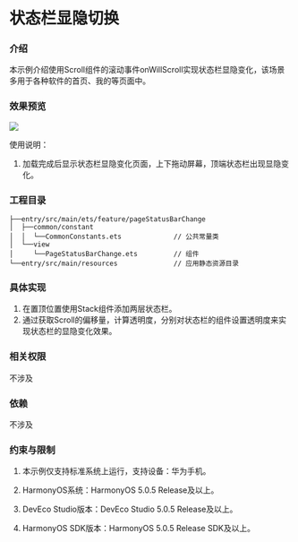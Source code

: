 # 状态栏显隐切换

### 介绍

本示例介绍使用Scroll组件的滚动事件onWillScroll实现状态栏显隐变化，该场景多用于各种软件的首页、我的等页面中。

### 效果预览

![](../../../../../../screenshots/device/Change.gif)

使用说明：
1. 加载完成后显示状态栏显隐变化页面，上下拖动屏幕，顶端状态栏出现显隐变化。

### 工程目录

```
├──entry/src/main/ets/feature/pageStatusBarChange
│  ├──common/constant
│  │  └──CommonConstants.ets             // 公共常量类
│  └──view                  
│     └──PageStatusBarChange.ets         // 组件
└──entry/src/main/resources              // 应用静态资源目录
```

### 具体实现

1. 在置顶位置使用Stack组件添加两层状态栏。
2. 通过获取Scroll的偏移量，计算透明度，分别对状态栏的组件设置透明度来实现状态栏的显隐变化效果。

### 相关权限
不涉及

### 依赖
不涉及

### 约束与限制

1. 本示例仅支持标准系统上运行，支持设备：华为手机。

2. HarmonyOS系统：HarmonyOS 5.0.5 Release及以上。

3. DevEco Studio版本：DevEco Studio 5.0.5 Release及以上。

4. HarmonyOS SDK版本：HarmonyOS 5.0.5 Release SDK及以上。